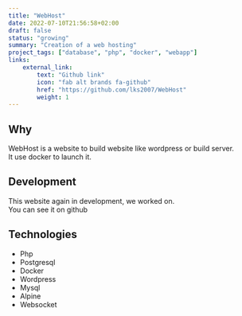 ```yaml
---
title: "WebHost"
date: 2022-07-10T21:56:58+02:00
draft: false
status: "growing"
summary: "Creation of a web hosting"
project_tags: ["database", "php", "docker", "webapp"]
links:
    external_link:
        text: "Github link"
        icon: "fab alt brands fa-github"
        href: "https://github.com/lks2007/WebHost"
        weight: 1
---
```


## Why
WebHost is a website to build website like wordpress or build server.  
It use docker to launch it.

## Development
This website again in development, we worked on.  
You can see it on github

## Technologies
- Php
- Postgresql
- Docker
- Wordpress
- Mysql
- Alpine
- Websocket
